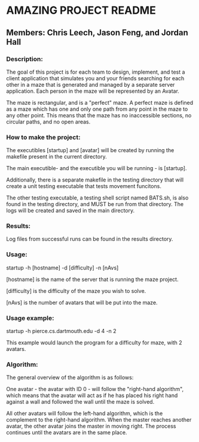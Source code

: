 # AMAZING PROJECT README
## Members: Chris Leech, Jason Feng, and Jordan Hall

### Description: 
The goal of this project is for each team to design, implement, and test a client application that simulates you and your friends searching for each other in a maze that is generated and managed by a separate server application. Each person in the maze will be represented by an Avatar.

The maze is rectangular, and is a "perfect" maze. A perfect maze is defined as a maze which has one and only one path from any point in the maze to any other point. This means that the maze has no inaccessible sections, no circular paths, and no open areas.

### How to make the project:

The executibles [startup] and [avatar] will be created by running the makefile
present in the current directory. 

The main executible- and the executible you will
be running - is [startup].

Additionally, there is a separate makefile in the testing directory that will create
a unit testing executable that tests movement funcitons.

The other testing executable, a testing shell script named BATS.sh,
is also found in the testing directory, and MUST be run from that
directory. The logs will be created and saved in the main directory.

### Results:

Log files from successful runs can be found in the results directory.

### Usage:

startup -h [hostname] -d [difficulty] -n [nAvs]

[hostname] is the name of the server that is running the maze project.

[difficulty] is the difficulty of the maze you wish to solve.

[nAvs] is the number of avatars that will be put into the maze.

### Usage example:

startup -h pierce.cs.dartmouth.edu -d 4 -n 2

This example would launch the program for a difficulty for maze, with 2 avatars.

### Algorithm:

The general overview of the algorithm is as follows:

One avatar - the avatar with ID 0 - will follow the "right-hand algorithm", which 
means that the avatar will act as if he has placed his right hand against a wall and
followed the wall until the maze is solved.

All other avatars will follow the left-hand algorithm, which is the complement to the
right-hand algorithm. When the master reaches another avatar, the other avatar joins
the master in moving right. The process continues until the avatars are in the same place.
